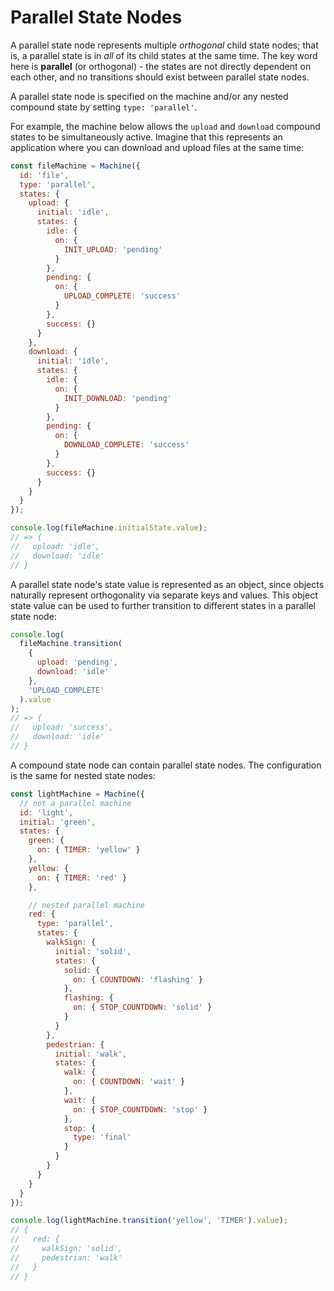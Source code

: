 # Parallel State Nodes

A parallel state node represents multiple _orthogonal_ child state nodes; that is, a parallel state is in _all_ of its child states at the same time. The key word here is **parallel** (or orthogonal) - the states are not directly dependent on each other, and no transitions should exist between parallel state nodes.

A parallel state node is specified on the machine and/or any nested compound state by setting `type: 'parallel'`.

For example, the machine below allows the `upload` and `download` compound states to be simultaneously active. Imagine that this represents an application where you can download and upload files at the same time:

```js
const fileMachine = Machine({
  id: 'file',
  type: 'parallel',
  states: {
    upload: {
      initial: 'idle',
      states: {
        idle: {
          on: {
            INIT_UPLOAD: 'pending'
          }
        },
        pending: {
          on: {
            UPLOAD_COMPLETE: 'success'
          }
        },
        success: {}
      }
    },
    download: {
      initial: 'idle',
      states: {
        idle: {
          on: {
            INIT_DOWNLOAD: 'pending'
          }
        },
        pending: {
          on: {
            DOWNLOAD_COMPLETE: 'success'
          }
        },
        success: {}
      }
    }
  }
});

console.log(fileMachine.initialState.value);
// => {
//   upload: 'idle',
//   download: 'idle'
// }
```

A parallel state node's state value is represented as an object, since objects naturally represent orthogonality via separate keys and values. This object state value can be used to further transition to different states in a parallel state node:

```js
console.log(
  fileMachine.transition(
    {
      upload: 'pending',
      download: 'idle'
    },
    'UPLOAD_COMPLETE'
  ).value
);
// => {
//   upload: 'success',
//   download: 'idle'
// }
```

A compound state node can contain parallel state nodes. The configuration is the same for nested state nodes:

```js
const lightMachine = Machine({
  // not a parallel machine
  id: 'light',
  initial: 'green',
  states: {
    green: {
      on: { TIMER: 'yellow' }
    },
    yellow: {
      on: { TIMER: 'red' }
    },

    // nested parallel machine
    red: {
      type: 'parallel',
      states: {
        walkSign: {
          initial: 'solid',
          states: {
            solid: {
              on: { COUNTDOWN: 'flashing' }
            },
            flashing: {
              on: { STOP_COUNTDOWN: 'solid' }
            }
          }
        },
        pedestrian: {
          initial: 'walk',
          states: {
            walk: {
              on: { COUNTDOWN: 'wait' }
            },
            wait: {
              on: { STOP_COUNTDOWN: 'stop' }
            },
            stop: {
              type: 'final'
            }
          }
        }
      }
    }
  }
});

console.log(lightMachine.transition('yellow', 'TIMER').value);
// {
//   red: {
//     walkSign: 'solid',
//     pedestrian: 'walk'
//   }
// }
```
